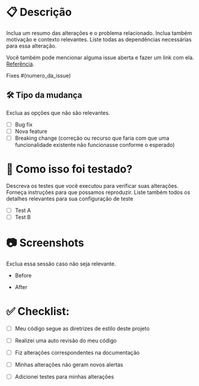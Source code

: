 # 📋 Descrição

Inclua um resumo das alterações e o problema relacionado. Inclua também motivação e contexto relevantes. Liste todas as dependências necessárias para essa alteração.

Você também pode mencionar alguma issue aberta e fazer um link com ela. [Referência](https://docs.github.com/en/issues/tracking-your-work-with-issues/linking-a-pull-request-to-an-issue#linking-a-pull-request-to-an-issue-using-a-keyword).

Fixes #(numero_da_issue)

## 🛠️ Tipo da mudança

Exclua as opções que não são relevantes.

- [ ] Bug fix 
- [ ] Nova feature
- [ ] Breaking change (correção ou recurso que faria com que uma funcionalidade existente não funcionasse conforme o esperado)

# 🧪 Como isso foi testado?

Descreva os testes que você executou para verificar suas alterações. Forneça instruções para que possamos reproduzir. Liste também todos os detalhes relevantes para sua configuração de teste

- [ ] Test A
- [ ] Test B

# 📷 Screenshots

Exclua essa sessão caso não seja relevante.

- Before

- After

# ✅ Checklist:

- [ ] Meu código segue as diretrizes de estilo deste projeto
- [ ] Realizei uma auto revisão do meu código
- [ ] Fiz alterações correspondentes na documentação
- [ ] Minhas alterações não geram novos alertas
- [ ] Adicionei testes para minhas alterações

